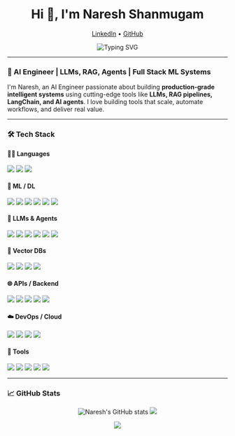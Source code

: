 <h1 align="center">Hi 👋, I'm Naresh Shanmugam</h1>
<p align="center">
  <a href="https://www.linkedin.com/in/nare-shanmugam/">LinkedIn</a> • 
  <a href="https://github.com/nare-shh">GitHub</a>
</p>
<p align="center">
  <img src="https://readme-typing-svg.herokuapp.com?font=Fira+Code&duration=3000&pause=1000&center=true&vCenter=true&width=500&lines=AI+Engineer+%7C+LLMs%2C+RAG%2C+Agents;Full+Stack+ML+Systems+Builder;Obsessed+with+Automation+%26+Scaling+AI" alt="Typing SVG" />
</p>

---

### 🚀 AI Engineer | LLMs, RAG, Agents | Full Stack ML Systems

I'm Naresh, an AI Engineer passionate about building **production-grade intelligent systems** using cutting-edge tools like **LLMs, RAG pipelines, LangChain, and AI agents**. I love building tools that scale, automate workflows, and deliver real value.

---

### 🛠️ Tech Stack

#### 🧑‍💻 Languages  
<p>
  <img src="https://img.shields.io/badge/Python-3670A0?style=for-the-badge&logo=python&logoColor=ffdd54" />
  <img src="https://img.shields.io/badge/SQL-025E8C?style=for-the-badge&logo=postgresql&logoColor=white" />
  <img src="https://img.shields.io/badge/JavaScript-F7DF1E?style=for-the-badge&logo=javascript&logoColor=black" />
</p>

#### 🧠 ML / DL  
<p>
  <img src="https://img.shields.io/badge/scikit--learn-F7931E?style=for-the-badge&logo=scikit-learn&logoColor=white" />
  <img src="https://img.shields.io/badge/XGBoost-EC1C24?style=for-the-badge&logo=data:image/svg+xml;base64,PHN2ZyB3... (too long)" />
  <img src="https://img.shields.io/badge/LightGBM-00C853?style=for-the-badge" />
  <img src="https://img.shields.io/badge/PyTorch-EE4C2C?style=for-the-badge&logo=pytorch&logoColor=white" />
  <img src="https://img.shields.io/badge/TensorFlow-FF6F00?style=for-the-badge&logo=tensorflow&logoColor=white" />
  <img src="https://img.shields.io/badge/Transformers-FFBF00?style=for-the-badge" />
</p>

#### 🤖 LLMs & Agents  
<p>
  <img src="https://img.shields.io/badge/LangChain-000000?style=for-the-badge&logo=langchain&logoColor=white" />
  <img src="https://img.shields.io/badge/CrewAI-3E3E3E?style=for-the-badge" />
  <img src="https://img.shields.io/badge/LlamaIndex-4B0082?style=for-the-badge" />
  <img src="https://img.shields.io/badge/RAG-007ACC?style=for-the-badge" />
  <img src="https://img.shields.io/badge/HuggingFace-FFD21F?style=for-the-badge&logo=huggingface&logoColor=black" />
  <img src="https://img.shields.io/badge/OpenAI-412991?style=for-the-badge&logo=openai&logoColor=white" />
</p>

#### 🧠 Vector DBs  
<p>
  <img src="https://img.shields.io/badge/FAISS-1F1F1F?style=for-the-badge" />
  <img src="https://img.shields.io/badge/Pinecone-33AADD?style=for-the-badge" />
  <img src="https://img.shields.io/badge/Weaviate-0052CC?style=for-the-badge" />
  <img src="https://img.shields.io/badge/Chroma-FF1493?style=for-the-badge" />
</p>

#### 🌐 APIs / Backend  
<p>
  <img src="https://img.shields.io/badge/FastAPI-009688?style=for-the-badge&logo=fastapi&logoColor=white" />
  <img src="https://img.shields.io/badge/Flask-000000?style=for-the-badge&logo=flask&logoColor=white" />
  <img src="https://img.shields.io/badge/REST-FF5722?style=for-the-badge" />
  <img src="https://img.shields.io/badge/OpenAI_API-412991?style=for-the-badge&logo=openai&logoColor=white" />
  <img src="https://img.shields.io/badge/SerpAPI-00BFA6?style=for-the-badge" />
</p>

#### ☁️ DevOps / Cloud  
<p>
  <img src="https://img.shields.io/badge/Docker-2496ED?style=for-the-badge&logo=docker&logoColor=white" />
  <img src="https://img.shields.io/badge/Git-F05032?style=for-the-badge&logo=git&logoColor=white" />
  <img src="https://img.shields.io/badge/AWS-232F3E?style=for-the-badge&logo=amazonaws&logoColor=white" />
  <img src="https://img.shields.io/badge/GCP-4285F4?style=for-the-badge&logo=googlecloud&logoColor=white" />
</p>

#### 🔧 Tools  
<p>
  <img src="https://img.shields.io/badge/MLflow-1E88E5?style=for-the-badge" />
  <img src="https://img.shields.io/badge/W%26B-FFBE00?style=for-the-badge&logo=weightsandbiases&logoColor=black" />
  <img src="https://img.shields.io/badge/Streamlit-FF4B4B?style=for-the-badge&logo=streamlit&logoColor=white" />
  <img src="https://img.shields.io/badge/Jupyter-F37626?style=for-the-badge&logo=jupyter&logoColor=white" />
  <img src="https://img.shields.io/badge/VSCode-007ACC?style=for-the-badge&logo=visualstudiocode&logoColor=white" />
</p>

---

### 📈 GitHub Stats

<p align="center">
  <img src="https://github-readme-stats.vercel.app/api?username=nare-shh&show_icons=true&theme=tokyonight" alt="Naresh's GitHub stats" />
  <img src="https://github-readme-streak-stats.herokuapp.com/?user=nare-shh&theme=tokyonight" />
</p>
<p align="center">
  <img src="https://github-readme-stats.vercel.app/api/top-langs/?username=nare-shh&layout=compact&theme=tokyonight" />
</p>

